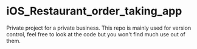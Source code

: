 # iOS_Restaurant_order_taking_app
Private project for a private business. This repo is mainly used for version control, feel free to look at the code but you won't find much use out of them.
